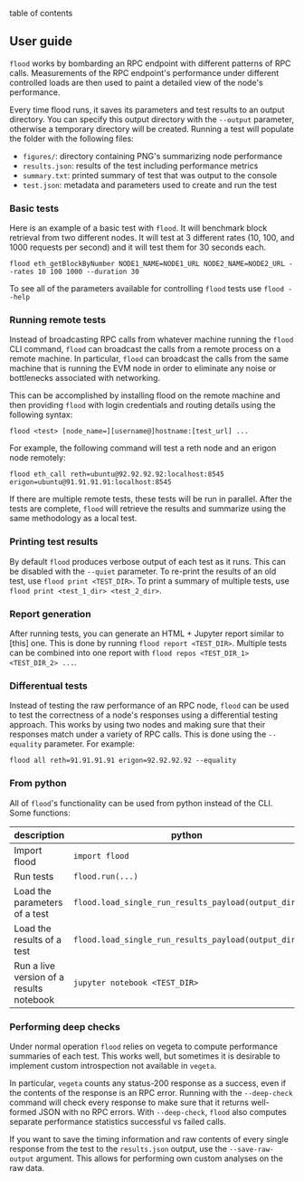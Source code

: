 
table of contents

## User guide

`flood` works by bombarding an RPC endpoint with different patterns of RPC calls. Measurements of the RPC endpoint's performance under different controlled loads are then used to paint a detailed view of the node's performance.

Every time flood runs, it saves its parameters and test results to an output directory. You can specify this output directory with the `--output` parameter, otherwise a temporary directory will be created. Running a test will populate the folder with the following files:
- `figures/`: directory containing PNG's summarizing node performance
- `results.json`: results of the test including performance metrics
- `summary.txt`: printed summary of test that was output to the console
- `test.json`: metadata and parameters used to create and run the test

### Basic tests

Here is an example of a basic test with `flood`. It will benchmark block retrieval from two different nodes. It will test at 3 different rates (10, 100, and 1000 requests per second) and it will test them for 30 seconds each.

`flood eth_getBlockByNumber NODE1_NAME=NODE1_URL NODE2_NAME=NODE2_URL --rates 10 100 1000 --duration 30`

To see all of the parameters available for controlling `flood` tests use `flood --help`

### Running remote tests

Instead of broadcasting RPC calls from whatever machine running the `flood` CLI command, `flood` can broadcast the calls from a remote process on a remote machine. In particular, `flood` can broadcast the calls from the same machine that is running the EVM node in order to eliminate any noise or bottlenecks associated with networking.

This can be accomplished by installing flood on the remote machine and then providing `flood` with login credentials and routing details using the following syntax:

`flood <test> [node_name=][username@]hostname:[test_url] ...`

For example, the following command will test a reth node and an erigon node remotely:

`flood eth_call reth=ubuntu@92.92.92.92:localhost:8545 erigon=ubuntu@91.91.91.91:localhost:8545`

If there are multiple remote tests, these tests will be run in parallel. After the tests are complete, `flood` will retrieve the results and summarize using the same methodology as a local test.

### Printing test results

By default `flood` produces verbose output of each test as it runs. This can be disabled with the `--quiet` parameter. To re-print the results of an old test, use `flood print <TEST_DIR>`. To print a summary of multiple tests, use `flood print <test_1_dir> <test_2_dir>`.

### Report generation

After running tests, you can generate an HTML + Jupyter report similar to [this] one. This is done by running `flood report <TEST_DIR>`. Multiple tests can be combined into one report with `flood repos <TEST_DIR_1> <TEST_DIR_2> ...`.

### Differentual tests

Instead of testing the raw performance of an RPC node, `flood` can be used to test the correctness of a node's responses using a differential testing approach. This works by using two nodes and making sure that their responses match under a variety of RPC calls. This is done using the `--equality` parameter. For example:

`flood all reth=91.91.91.91 erigon=92.92.92.92 --equality`

### From python

All of `flood`'s functionality can be used from python instead of the CLI. Some functions:

|description|python|
|-|-|
|Import flood|`import flood`|
|Run tests|`flood.run(...)`|
|Load the parameters of a test|`flood.load_single_run_results_payload(output_dir)`|
|Load the results of a test|`flood.load_single_run_results_payload(output_dir)`|
|Run a live version of a results notebook|`jupyter notebook <TEST_DIR>`|

### Performing deep checks

Under normal operation `flood` relies on vegeta to compute performance summaries of each test. This works well, but sometimes it is desirable to implement custom introspection not available in `vegeta`.

In particular, `vegeta` counts any status-200 response as a success, even if the contents of the response is an RPC error. Running with the `--deep-check` command will check every response to make sure that it returns well-formed JSON with no RPC errors. With `--deep-check`, `flood` also computes separate performance statistics successful vs failed calls.

If you want to save the timing information and raw contents of every single response from the test to the `results.json` output, use the `--save-raw-output` argument. This allows for performing own custom analyses on the raw data.

